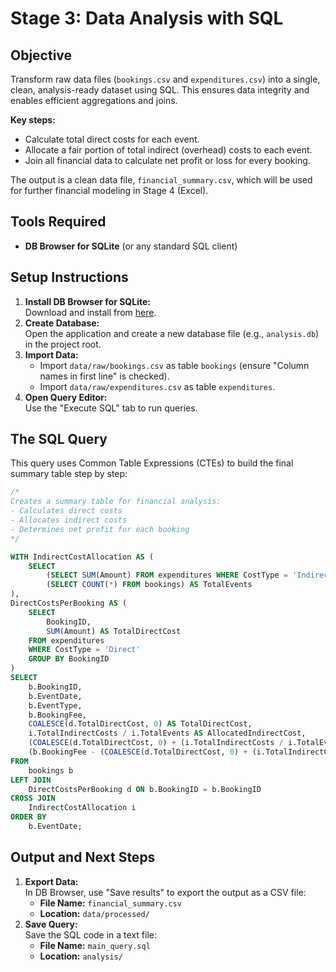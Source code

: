# Stage 3: Data Analysis with SQL

## Objective

Transform raw data files (`bookings.csv` and `expenditures.csv`) into a single, clean, analysis-ready dataset using SQL. This ensures data integrity and enables efficient aggregations and joins.

**Key steps:**
- Calculate total direct costs for each event.
- Allocate a fair portion of total indirect (overhead) costs to each event.
- Join all financial data to calculate net profit or loss for every booking.

The output is a clean data file, `financial_summary.csv`, which will be used for further financial modeling in Stage 4 (Excel).

## Tools Required

- **DB Browser for SQLite** (or any standard SQL client)

## Setup Instructions

1. **Install DB Browser for SQLite:**  
   Download and install from [here](https://sqlitebrowser.org/dl/).
2. **Create Database:**  
   Open the application and create a new database file (e.g., `analysis.db`) in the project root.
3. **Import Data:**  
   - Import `data/raw/bookings.csv` as table `bookings` (ensure "Column names in first line" is checked).
   - Import `data/raw/expenditures.csv` as table `expenditures`.
4. **Open Query Editor:**  
   Use the "Execute SQL" tab to run queries.

## The SQL Query

This query uses Common Table Expressions (CTEs) to build the final summary table step by step:

```sql
/*
Creates a summary table for financial analysis:
- Calculates direct costs
- Allocates indirect costs
- Determines net profit for each booking
*/

WITH IndirectCostAllocation AS (
    SELECT
        (SELECT SUM(Amount) FROM expenditures WHERE CostType = 'Indirect') AS TotalIndirectCosts,
        (SELECT COUNT(*) FROM bookings) AS TotalEvents
),
DirectCostsPerBooking AS (
    SELECT
        BookingID,
        SUM(Amount) AS TotalDirectCost
    FROM expenditures
    WHERE CostType = 'Direct'
    GROUP BY BookingID
)
SELECT
    b.BookingID,
    b.EventDate,
    b.EventType,
    b.BookingFee,
    COALESCE(d.TotalDirectCost, 0) AS TotalDirectCost,
    i.TotalIndirectCosts / i.TotalEvents AS AllocatedIndirectCost,
    (COALESCE(d.TotalDirectCost, 0) + (i.TotalIndirectCosts / i.TotalEvents)) AS TotalEventCost,
    (b.BookingFee - (COALESCE(d.TotalDirectCost, 0) + (i.TotalIndirectCosts / i.TotalEvents))) AS NetProfit
FROM
    bookings b
LEFT JOIN
    DirectCostsPerBooking d ON b.BookingID = b.BookingID
CROSS JOIN
    IndirectCostAllocation i
ORDER BY
    b.EventDate;
```

## Output and Next Steps

1. **Export Data:**  
   In DB Browser, use "Save results" to export the output as a CSV file:  
   - **File Name:** `financial_summary.csv`  
   - **Location:** `data/processed/`
2. **Save Query:**  
   Save the SQL code in a text file:  
   - **File Name:** `main_query.sql`  
   - **Location:** `analysis/`
